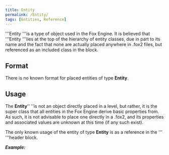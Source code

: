 ```yaml
---
title: Entity
permalink: /Entity/
tags: [Entities, Reference]
---
```


'''Entity '''is a type of object used in the Fox Engine. It is believed
that '''Entity '''lies at the top of the hierarchy of entity classes,
due in part to its name and the fact that none are actually placed
anywhere in .fox2 files, but referenced as an included class in the
*<classes>* block.

## Format

There is no known format for placed entities of type **Entity**.

## Usage

The **Entity**'' ''is not an object directly placed in a level, but
rather, it is the super class that all entities in the Fox Engine derive
basic properties from. As such, it is not advisable to place one
directly in a .fox2, and its properties and associated values are
unknown at this time (if any such exist).

The only known usage of the entity of type **Entity** is as a reference
in the '''<classes> '''header block.

***Example:** <classes>* *<class name="Entity" super="" version="2" />
</classes>*